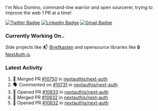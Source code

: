 
I'm Nico Domino, command-line warrior and open sourcerer, trying to improve the web 1 PR at a time!

[![Twitter Badge](https://img.shields.io/badge/-@ndom91-1ca0f1?style=flat-square&labelColor=1ca0f1&logo=twitter&logoColor=white&link=https://twitter.com/ndom91)](https://twitter.com/ndom91) [![Linkedin Badge](https://img.shields.io/badge/-ndom91-blue?style=flat-square&logo=Linkedin&logoColor=white&link=https://www.linkedin.com/in/ndom91/)](https://www.linkedin.com/in/ndom91/) [![Gmail Badge](https://img.shields.io/badge/-yo@ndo.dev-c14438?style=flat-square&logo=mail.ru&logoColor=white&link=mailto:yo@ndo.dev)](mailto:yo@ndo.dev)

### Currently Working On..

Side projects like 📬 [Briefkasten](https://briefkastenhq.com) and opensource libraries like 🔒 [NextAuth.js](https://github.com/nextauthjs/next-auth).

<!--START_SECTION_PROFILE_VIEWS:readme-info-->
<!--END_SECTION_PROFILE_VIEWS:readme-info-->

<!--START_SECTION_DAILY_COMMIT:readme-info-->
<!--END_SECTION_DAILY_COMMIT:readme-info-->

<!--START_SECTION_WEEKLY_COMMIT:readme-info-->
<!--END_SECTION_WEEKLY_COMMIT:readme-info-->

### Latest Activity

<!--START_SECTION:activity-->
1. 🎉 Merged PR [#10750](https://github.com/nextauthjs/next-auth/pull/10750) in [nextauthjs/next-auth](https://github.com/nextauthjs/next-auth)
2. 🗣 Commented on [#10731](https://github.com/nextauthjs/next-auth/issues/10731#issuecomment-2098183406) in [nextauthjs/next-auth](https://github.com/nextauthjs/next-auth)
3. 💪 Opened PR [#10833](https://github.com/nextauthjs/next-auth/pull/10833) in [nextauthjs/next-auth](https://github.com/nextauthjs/next-auth)
4. 🎉 Merged PR [#10832](https://github.com/nextauthjs/next-auth/pull/10832) in [nextauthjs/next-auth](https://github.com/nextauthjs/next-auth)
5. 💪 Opened PR [#10832](https://github.com/nextauthjs/next-auth/pull/10832) in [nextauthjs/next-auth](https://github.com/nextauthjs/next-auth)
<!--END_SECTION:activity-->
